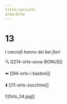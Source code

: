 ```yaml
---
title:carciofi
area:Orto
---
```

# 13
_I carciofi hanno dei bei fiori_

🔍 [[214-orto-uova-BONUS]]

⬅️ [[94-orto-i bastoni]]

⬇️ [[11-orto-zucchine]]

![[foto_34.jpg]]